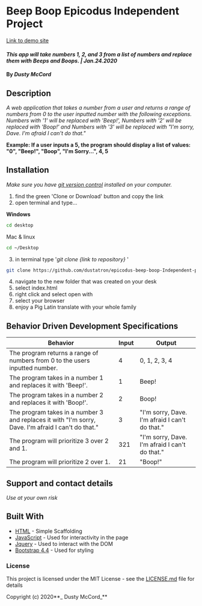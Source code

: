# Beep Boop Epicodus Independent Project 

[Link to demo site](https://dustatron.github.io/epicodus-beep-boop-Independent-project/)

#### _This app will take numbers 1, 2, and 3 from a list of numbers and replace them with Beeps and Boops. | Jan.24.2020_

#### By _**Dusty McCord**_

## Description

_A web application that takes a number from a user and returns a range of numbers from 0 to the user inputted number with the following exceptions. Numbers with '1' will be replaced with 'Beep!', Numbers with '2' will be replaced with 'Boop!' and Numbers with '3' will be replaced with "I'm sorry, Dave. I'm afraid I can't do that."_

**Example: If a user inputs a 5, the program should display a list of values: "0", "Beep!", "Boop", "I'm Sorry...", 4, 5**

## Installation

_Make sure you have [git version control](https://git-scm.com/downloads) installed on your computer._

1. find the green 'Clone or Download' button and copy the link
2. open terminal and type...

**Windows**
```sh 
cd desktop
```

 Mac & linux 
 ```sh
 cd ~/Desktop
 ```

 3. in terminal type '_git clone {link to repository}_ '

```sh
git clone https://github.com/dustatron/epicodus-beep-boop-Independent-project.git
```

4. navigate to the new folder that was created on your desk
5. select index.html
6. right click and select open with
7. select your browser
8. enjoy a Pig Latin translate with your whole family

## Behavior Driven Development Specifications

Behavior | Input |  Output
---------|-------|----
The program returns a range of numbers from 0 to the users inputted number. | 4 | 0, 1, 2, 3, 4
The program takes in a number 1 and replaces it with 'Beep!'. | 1 | Beep!
The program takes in a number 2 and replaces it with 'Boop!'. | 2 | Boop!
The program takes in a number 3 and replaces it with "I'm sorry, Dave. I'm afraid I can't do that." | 3 | "I'm sorry, Dave. I'm afraid I can't do that."
The program will prioritize 3 over 2 and 1. | 321 | "I'm sorry, Dave. I'm afraid I can't do that."
The program will prioritize 2 over 1. | 21 | "Boop!"


## Support and contact details

_Use at your own risk_

## Built With

* [HTML](https://developer.mozilla.org/en-US/docs/Web/HTML) - Simple Scaffolding
* [JavaScript](https://developer.mozilla.org/en-US/docs/Web/JavaScript) - Used for interactivity in the page
* [Jquery](https://jquery.com/) - Used to interact with the DOM
* [Bootstrap 4.4](https://getbootstrap.com/) - Used for styling

### License

This project is licensed under the MIT License - see the [LICENSE.md](LICENSE.md) file for details

Copyright (c) 2020**_ Dusty McCord_**
